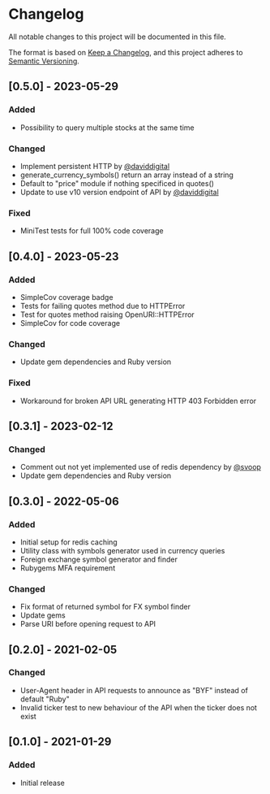# Changelog

All notable changes to this project will be documented in this file.

The format is based on [Keep a Changelog](https://keepachangelog.com/en/1.0.0/),
and this project adheres to [Semantic Versioning](https://semver.org/spec/v2.0.0.html).

## [0.5.0] - 2023-05-29

### Added

- Possibility to query multiple stocks at the same time

### Changed

- Implement persistent HTTP by [@daviddigital](https://github.com/daviddigital)
- generate_currency_symbols() return an array instead of a string
- Default to "price" module if nothing specificed in quotes()
- Update to use v10 version endpoint of API by [@daviddigital](https://github.com/daviddigital)

### Fixed

- MiniTest tests for full 100% code coverage

## [0.4.0] - 2023-05-23

### Added

- SimpleCov coverage badge
- Tests for failing quotes method due to HTTPError
- Test for quotes method raising OpenURI::HTTPError
- SimpleCov for code coverage

### Changed

- Update gem dependencies and Ruby version

### Fixed

- Workaround for broken API URL generating HTTP 403 Forbidden error

## [0.3.1] - 2023-02-12

### Changed

- Comment out not yet implemented use of redis dependency by [@svoop](https://github.com/svoop)
- Update gem dependencies and Ruby version

## [0.3.0] - 2022-05-06

### Added

- Initial setup for redis caching
- Utility class with symbols generator used in currency queries
- Foreign exchange symbol generator and finder
- Rubygems MFA requirement

### Changed

- Fix format of returned symbol for FX symbol finder
- Update gems
- Parse URI before opening request to API

## [0.2.0] - 2021-02-05

### Changed

- User-Agent header in API requests to announce as "BYF" instead of default "Ruby"
- Invalid ticker test to new behaviour of the API when the ticker does not exist

## [0.1.0] - 2021-01-29

### Added

- Initial release
